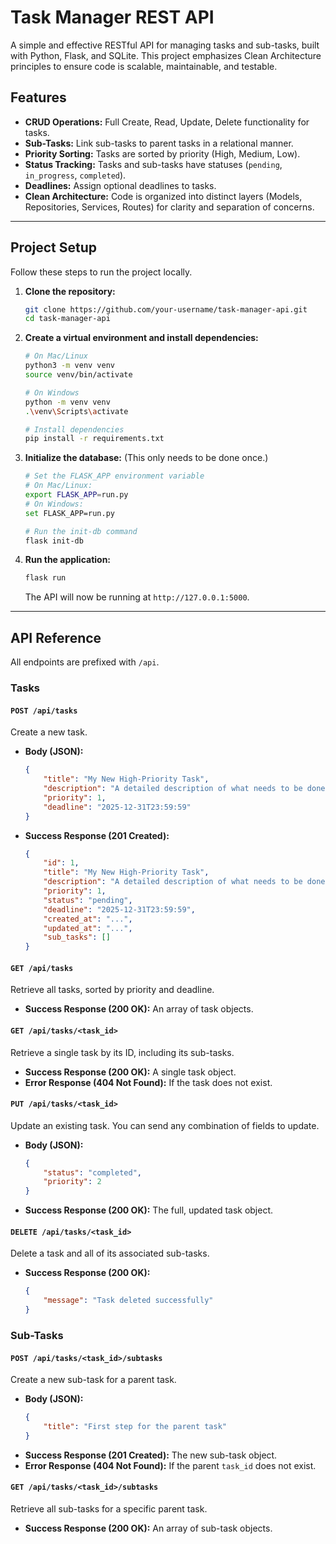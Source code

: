 # Task Manager REST API

A simple and effective RESTful API for managing tasks and sub-tasks, built with Python, Flask, and SQLite. This project emphasizes Clean Architecture principles to ensure code is scalable, maintainable, and testable.

## Features

*   **CRUD Operations:** Full Create, Read, Update, Delete functionality for tasks.
*   **Sub-Tasks:** Link sub-tasks to parent tasks in a relational manner.
*   **Priority Sorting:** Tasks are sorted by priority (High, Medium, Low).
*   **Status Tracking:** Tasks and sub-tasks have statuses (`pending`, `in_progress`, `completed`).
*   **Deadlines:** Assign optional deadlines to tasks.
*   **Clean Architecture:** Code is organized into distinct layers (Models, Repositories, Services, Routes) for clarity and separation of concerns.

---

## Project Setup

Follow these steps to run the project locally.

1.  **Clone the repository:**
    ```bash
    git clone https://github.com/your-username/task-manager-api.git
    cd task-manager-api
    ```

2.  **Create a virtual environment and install dependencies:**
    ```bash
    # On Mac/Linux
    python3 -m venv venv
    source venv/bin/activate

    # On Windows
    python -m venv venv
    .\venv\Scripts\activate

    # Install dependencies
    pip install -r requirements.txt
    ```

3.  **Initialize the database:**
    (This only needs to be done once.)
    ```bash
    # Set the FLASK_APP environment variable
    # On Mac/Linux:
    export FLASK_APP=run.py
    # On Windows:
    set FLASK_APP=run.py

    # Run the init-db command
    flask init-db
    ```

4.  **Run the application:**
    ```bash
    flask run
    ```
    The API will now be running at `http://127.0.0.1:5000`.

---

## API Reference

All endpoints are prefixed with `/api`.

### Tasks

#### `POST /api/tasks`

Create a new task.

*   **Body (JSON):**
    ```json
    {
        "title": "My New High-Priority Task",
        "description": "A detailed description of what needs to be done.",
        "priority": 1,
        "deadline": "2025-12-31T23:59:59"
    }
    ```
*   **Success Response (201 Created):**
    ```json
    {
        "id": 1,
        "title": "My New High-Priority Task",
        "description": "A detailed description of what needs to be done.",
        "priority": 1,
        "status": "pending",
        "deadline": "2025-12-31T23:59:59",
        "created_at": "...",
        "updated_at": "...",
        "sub_tasks": []
    }
    ```

#### `GET /api/tasks`

Retrieve all tasks, sorted by priority and deadline.

*   **Success Response (200 OK):** An array of task objects.

#### `GET /api/tasks/<task_id>`

Retrieve a single task by its ID, including its sub-tasks.

*   **Success Response (200 OK):** A single task object.
*   **Error Response (404 Not Found):** If the task does not exist.

#### `PUT /api/tasks/<task_id>`

Update an existing task. You can send any combination of fields to update.

*   **Body (JSON):**
    ```json
    {
        "status": "completed",
        "priority": 2
    }
    ```
*   **Success Response (200 OK):** The full, updated task object.

#### `DELETE /api/tasks/<task_id>`

Delete a task and all of its associated sub-tasks.

*   **Success Response (200 OK):**
    ```json
    {
        "message": "Task deleted successfully"
    }
    ```

### Sub-Tasks

#### `POST /api/tasks/<task_id>/subtasks`

Create a new sub-task for a parent task.

*   **Body (JSON):**
    ```json
    {
        "title": "First step for the parent task"
    }
    ```
*   **Success Response (201 Created):** The new sub-task object.
*   **Error Response (404 Not Found):** If the parent `task_id` does not exist.

#### `GET /api/tasks/<task_id>/subtasks`

Retrieve all sub-tasks for a specific parent task.

*   **Success Response (200 OK):** An array of sub-task objects.
